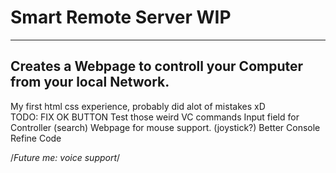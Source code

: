 # Smart Remote Server WIP
---------------------------------------------------------------------
Creates a Webpage to controll your Computer from your local Network.
---------------------------------------------------------------------
My first html css experience, probably did alot of mistakes xD <br>
TODO:
FIX OK BUTTON
Test those weird VC commands
Input field for Controller (search)
Webpage for mouse support. (joystick?)
Better Console
Refine Code



/*Future me: voice support*/

